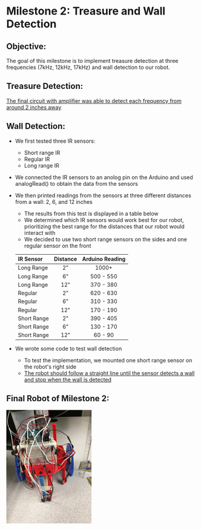 # Milestone 2: Treasure and Wall Detection

## Objective:
The goal of this milestone is to implement treasure detection at three frequencies (7kHz, 12kHz, 17kHz) and wall detection to our robot.

## Treasure Detection:
[The final circuit with amplifier was able to detect each frequency from around 2 inches away](https://youtu.be/L_e-veB9L3M)

## Wall Detection:
* We first tested three IR sensors:  
    * Short range IR  
    * Regular IR  
    * Long range IR  
* We connected the IR sensors to an anolog pin on the Arduino and used analogRead() to obtain the data from the sensors
* We then printed readings from the sensors at three different distances from a wall: 2, 6, and 12 inches  
	* The results from this test is displayed in a table below
    * We determined which IR sensors would work best for our robot, prioritizing the best range for the distances that our robot would interact with  
    * We decided to use two short range sensors on the sides and one regular sensor on the front  

    | IR Sensor| Distance | Arduino Reading |
    | -------- | :--------: | :---------------: |
    | Long Range| 2" | 1000+ |
    | Long Range | 6" |500 - 550 |
    | Long Range | 12" |370 - 380 |
    | Regular | 2" | 620 - 630 |
    | Regular | 6" | 310 - 330 |
    | Regular | 12" | 170 - 190 |
    | Short Range | 2" | 390 - 405 |
    | Short Range |6" |130 - 170 |
    | Short Range | 12" | 60 - 90 |
  
* We wrote some code to test wall detection  
    * To test the implementation, we mounted one short range sensor on the robot's right side  
    * [The robot should follow a straight line until the sensor detects a wall and stop when the wall is detected](https://youtu.be/_vbiJvubCpY)

## Final Robot of Milestone 2:
<img src="https://github.com/sk2282/ECE3400_Team8/blob/master/pictures/Milestone2/milestone2robot.JPG?raw=true" height="300" />
